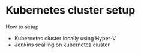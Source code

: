 # Kubernetes cluster setup

How to setup
* Kubernetes cluster locally using Hyper-V
* Jenkins scalling on kubernetes cluster
